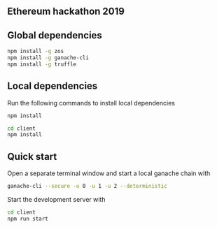 Ethereum hackathon 2019
-------

## Global dependencies
```sh
npm install -g zos
npm install -g ganache-cli
npm install -g truffle
```

## Local dependencies
Run the following commands to install local dependencies
```sh
npm install
```
```sh
cd client
npm install
```

## Quick start

Open a separate terminal window and start a local ganache chain with
```sh
ganache-cli --secure -u 0 -u 1 -u 2 --deterministic
```

Start the development server with
```sh
cd client
npm run start
```
